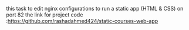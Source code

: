 this task to edit nginx configurations to run a static app (HTML & CSS) on port 82 
the link for project code :https://github.com/rashadahmed424/static-courses-web-app
